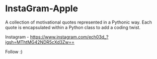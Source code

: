 # InstaGram-Apple

A collection of motivational quotes represented in a Pythonic way. Each quote is encapsulated within a Python class to add a coding twist.

Instagram - https://www.instagram.com/ech03d_?igsh=MThtMG42NDR5cXd3Zw==

Follow :)
